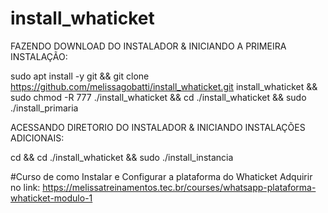 # install_whaticket
FAZENDO DOWNLOAD DO INSTALADOR & INICIANDO A PRIMEIRA INSTALAÇÃO:

sudo apt install -y git && git clone https://github.com/melissagobatti/install_whaticket.git install_whaticket &&  sudo chmod -R 777 ./install_whaticket && cd ./install_whaticket && sudo ./install_primaria

ACESSANDO DIRETORIO DO INSTALADOR & INICIANDO INSTALAÇÕES ADICIONAIS:

cd && cd ./install_whaticket && sudo ./install_instancia

#Curso de como Instalar e Configurar a plataforma do Whaticket 
Adquirir no link: 
https://melissatreinamentos.tec.br/courses/whatsapp-plataforma-whaticket-modulo-1

